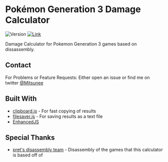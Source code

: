 # Pokémon Generation 3 Damage Calculator

![Version](https://img.shields.io/badge/stable-3.3.4-green.svg) [![Link](https://img.shields.io/badge/https://-www.mitsunee.com/gen3dmgcalc/-555555.svg?colorA=55DD88)](https://www.mitsunee.com/gen3dmgcalc/)

Damage Calculator for Pokemon Generation 3 games based on dissassembly.

## Contact

For Problems or Feature Requests: Either open an issue or find me on twitter [@Mitsunee](http://twitter.com/Mitsunee)  

## Built With

* [clipboard.js](https://github.com/zenorocha/clipboard.js/) - For fast copying of results
* [filesaver.js](https://github.com/eligrey/FileSaver.js) - For saving results as a text file
* [EnhancedJS](https://github.com/Mitsunee/EnhancedJS)

## Special Thanks

* [pret's disassembly team](https://github.com/pret) - Disassembly of the games that this calculator is based off of
